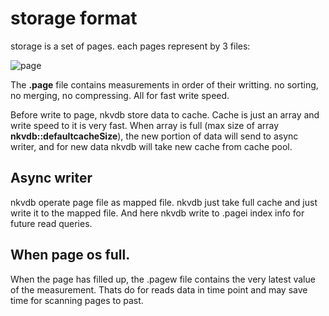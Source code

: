 # storage format
storage is a set of pages. each pages represent by 3 files:

![page](images/nkvdb_format.png) 

The **.page** file contains measurements in order of their writting. no sorting, no merging, no compressing.
All for fast write speed.

Before write to page, nkvdb store data to cache. Cache is just an array and write speed to it is very fast.
When array is full (max size of array **nkvdb::defaultcacheSize**), the new portion of data will send to async writer, 
and for new data nkvdb will take new cache from cache pool.

## Async writer

nkvdb operate page file as mapped file. nkvdb just take full cache and just write it to the mapped file.
And here nkvdb write to .pagei index info for future read queries.

## When page os full.
When the page has filled up, the .pagew file contains the very latest value of the measurement. Thats do for reads data in time point and may save time for scanning pages to past.
